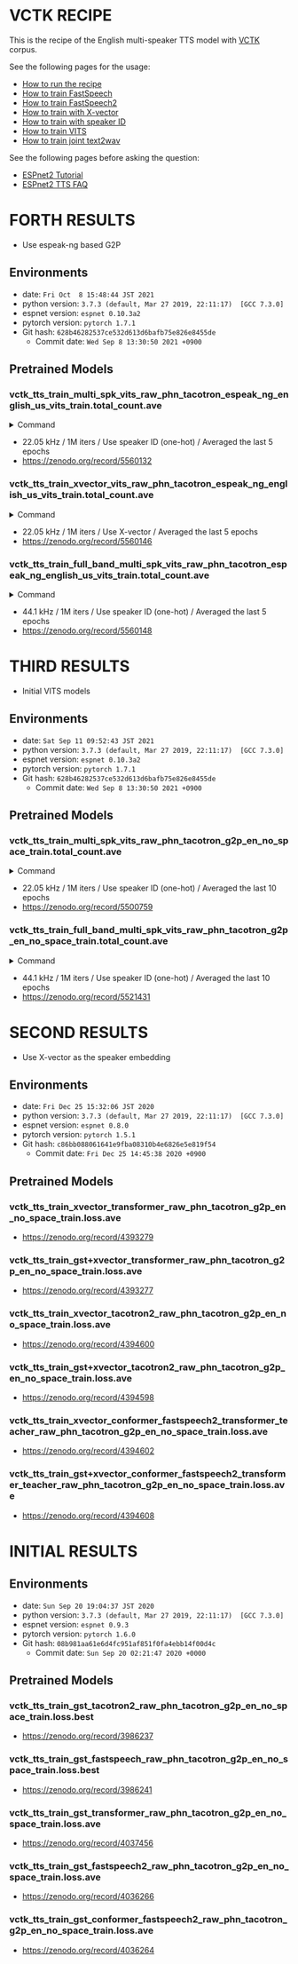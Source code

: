 # VCTK RECIPE

This is the recipe of the English multi-speaker TTS model with [VCTK](http://www.udialogue.org/download/cstr-vctk-corpus.html) corpus.

See the following pages for the usage:
- [How to run the recipe](../../TEMPLATE/tts1/README.md#how-to-run)
- [How to train FastSpeech](../../TEMPLATE/tts1/README.md#fastspeech-training)
- [How to train FastSpeech2](../../TEMPLATE/tts1/README.md#fastspeech2-training)
- [How to train with X-vector](../../TEMPLATE/tts1/README.md#multi-speaker-model-with-x-vector-training)
- [How to train with speaker ID](../../TEMPLATE/tts1/README.md#multi-speaker-model-with-speaker-id-embedding-training)
- [How to train VITS](../../TEMPLATE/tts1/README.md#vits-training)
- [How to train joint text2wav](../../TEMPLATE/tts1/README.md#joint-text2wav-training)

See the following pages before asking the question:
- [ESPnet2 Tutorial](https://espnet.github.io/espnet/espnet2_tutorial.html)
- [ESPnet2 TTS FAQ](../../TEMPLATE/tts1/README.md#faq)


# FORTH RESULTS

- Use espeak-ng based G2P

## Environments
- date: `Fri Oct  8 15:48:44 JST 2021`
- python version: `3.7.3 (default, Mar 27 2019, 22:11:17)  [GCC 7.3.0]`
- espnet version: `espnet 0.10.3a2`
- pytorch version: `pytorch 1.7.1`
- Git hash: `628b46282537ce532d613d6bafb75e826e8455de`
  - Commit date: `Wed Sep 8 13:30:50 2021 +0900`

## Pretrained Models

### vctk_tts_train_multi_spk_vits_raw_phn_tacotron_espeak_ng_english_us_vits_train.total_count.ave

<details><summary>Command</summary><div>

```sh
# Prep data directory
./run.sh --stage 1 --stop-stage 1

# Since espeak is super slow, dump phonemized text at first
for dset in tr_no_dev dev eval1; do
    utils/copy_data_dir.sh data/"${dset}"{,_phn}
    ./pyscripts/utils/convert_text_to_phn.py \
        --nj 32 \
        --g2p espeak_ng_english_us_vits \
        --cleaer tacotron \
        data/"${dset}"{,_phn}/text
done

# Run from stage 2
./run.sh \
    --train_set tr_no_dev_phn \
    --valid_set dev_phn \
    --test_sets "dev_phn eval1_phn" \
    --srctexts "data/tr_no_dev_phn/text" \
    --g2p none \
    --cleaner none \
    --stage 2 \
    --use_sid true \
    --min_wav_duration 0.38 \
    --ngpu 4 \
    --fs 22050 \
    --n_fft 1024 \
    --n_shift 256 \
    --dumpdir dump/22k \
    --expdir exp/22k \
    --win_length null \
    --tts_task gan_tts \
    --feats_extract linear_spectrogram \
    --feats_normalize none \
    --train_config ./conf/tuning/train_multi_spk_vits.yaml \
    --inference_model train.total_count.ave.pth
```

</div></details>

- 22.05 kHz / 1M iters / Use speaker ID (one-hot) / Averaged the last 5 epochs
- https://zenodo.org/record/5560132

### vctk_tts_train_xvector_vits_raw_phn_tacotron_espeak_ng_english_us_vits_train.total_count.ave

<details><summary>Command</summary><div>

```sh
# Prep data directory
./run.sh --stage 1 --stop-stage 1

# Since espeak is super slow, dump phonemized text at first
for dset in tr_no_dev dev eval1; do
    utils/copy_data_dir.sh data/"${dset}"{,_phn}
    ./pyscripts/utils/convert_text_to_phn.py \
        --nj 32 \
        --g2p espeak_ng_english_us_vits \
        --cleaer tacotron \
        data/"${dset}"{,_phn}/text
done

# Run from stage 2
./run.sh \
    --train_set tr_no_dev_phn \
    --valid_set dev_phn \
    --test_sets "dev_phn eval1_phn" \
    --srctexts "data/tr_no_dev_phn/text" \
    --g2p none \
    --cleaner none \
    --stage 2 \
    --use_xvector true \
    --min_wav_duration 0.38 \
    --ngpu 4 \
    --fs 22050 \
    --n_fft 1024 \
    --n_shift 256 \
    --dumpdir dump/22k \
    --expdir exp/22k \
    --win_length null \
    --tts_task gan_tts \
    --feats_extract linear_spectrogram \
    --feats_normalize none \
    --train_config ./conf/tuning/train_xvector_vits.yaml \
    --inference_model train.total_count.ave.pth
```

</div></details>

- 22.05 kHz / 1M iters / Use X-vector / Averaged the last 5 epochs
- https://zenodo.org/record/5560146

### vctk_tts_train_full_band_multi_spk_vits_raw_phn_tacotron_espeak_ng_english_us_vits_train.total_count.ave

<details><summary>Command</summary><div>

```sh
# Prep data directory
./run.sh --stage 1 --stop-stage 1

# Since espeak is super slow, dump phonemized text at first
for dset in tr_no_dev dev eval1; do
    utils/copy_data_dir.sh data/"${dset}"{,_phn}
    ./pyscripts/utils/convert_text_to_phn.py \
        --nj 32 \
        --g2p espeak_ng_english_us_vits \
        --cleaer tacotron \
        data/"${dset}"{,_phn}/text
done

# Run from stage 2
./run.sh \
    --train_set tr_no_dev_phn \
    --valid_set dev_phn \
    --test_sets "dev_phn eval1_phn" \
    --srctexts "data/tr_no_dev_phn/text" \
    --g2p none \
    --cleaner none \
    --stage 2 \
    --use_sid true \
    --min_wav_duration 0.38 \
    --ngpu 4 \
    --fs 44100 \
    --n_fft 2048 \
    --n_shift 512 \
    --dumpdir dump/44k \
    --expdir exp/44k \
    --win_length null \
    --tts_task gan_tts \
    --feats_extract linear_spectrogram \
    --feats_normalize none \
    --train_config ./conf/tuning/train_full_band_multi_spk_vits.yaml \
    --inference_model train.total_count.ave.pth
```

</div></details>

- 44.1 kHz / 1M iters / Use speaker ID (one-hot) / Averaged the last 5 epochs
- https://zenodo.org/record/5560148


# THIRD RESULTS

- Initial VITS models

## Environments
- date: `Sat Sep 11 09:52:43 JST 2021`
- python version: `3.7.3 (default, Mar 27 2019, 22:11:17)  [GCC 7.3.0]`
- espnet version: `espnet 0.10.3a2`
- pytorch version: `pytorch 1.7.1`
- Git hash: `628b46282537ce532d613d6bafb75e826e8455de`
  - Commit date: `Wed Sep 8 13:30:50 2021 +0900`

## Pretrained Models

### vctk_tts_train_multi_spk_vits_raw_phn_tacotron_g2p_en_no_space_train.total_count.ave

<details><summary>Command</summary><div>

```sh
./run.sh \
    --stage 1 \
    --use_sid true \
    --min_wav_duration 0.38 \
    --ngpu 4 \
    --fs 22050 \
    --n_fft 1024 \
    --n_shift 256 \
    --dumpdir dump/22k \
    --expdir exp/22k \
    --win_length null \
    --tts_task gan_tts \
    --feats_extract linear_spectrogram \
    --feats_normalize none \
    --train_config ./conf/tuning/train_multi_spk_vits.yaml \
    --inference_model train.total_count.ave.pth
```

</div></details>

- 22.05 kHz / 1M iters / Use speaker ID (one-hot) / Averaged the last 10 epochs
- https://zenodo.org/record/5500759

### vctk_tts_train_full_band_multi_spk_vits_raw_phn_tacotron_g2p_en_no_space_train.total_count.ave

<details><summary>Command</summary><div>

```sh
./run.sh \
    --stage 1 \
    --use_sid true \
    --min_wav_duration 0.38 \
    --ngpu 4 \
    --fs 44100 \
    --n_fft 2048 \
    --n_shift 512 \
    --dumpdir dump/44k \
    --expdir exp/44k \
    --win_length null \
    --tts_task gan_tts \
    --feats_extract linear_spectrogram \
    --feats_normalize none \
    --train_config ./conf/tuning/train_full_band_multi_spk_vits.yaml \
    --inference_model train.total_count.ave.pth
```

</div></details>

- 44.1 kHz / 1M iters / Use speaker ID (one-hot) / Averaged the last 10 epochs
- https://zenodo.org/record/5521431


# SECOND RESULTS

- Use X-vector as the speaker embedding

## Environments

- date: `Fri Dec 25 15:32:06 JST 2020`
- python version: `3.7.3 (default, Mar 27 2019, 22:11:17)  [GCC 7.3.0]`
- espnet version: `espnet 0.8.0`
- pytorch version: `pytorch 1.5.1`
- Git hash: `c86bb088061641e9fba08310b4e6826e5e819f54`
  - Commit date: `Fri Dec 25 14:45:38 2020 +0900`

## Pretrained Models

### vctk_tts_train_xvector_transformer_raw_phn_tacotron_g2p_en_no_space_train.loss.ave
- https://zenodo.org/record/4393279

### vctk_tts_train_gst+xvector_transformer_raw_phn_tacotron_g2p_en_no_space_train.loss.ave
- https://zenodo.org/record/4393277

### vctk_tts_train_xvector_tacotron2_raw_phn_tacotron_g2p_en_no_space_train.loss.ave
- https://zenodo.org/record/4394600

### vctk_tts_train_gst+xvector_tacotron2_raw_phn_tacotron_g2p_en_no_space_train.loss.ave
- https://zenodo.org/record/4394598

### vctk_tts_train_xvector_conformer_fastspeech2_transformer_teacher_raw_phn_tacotron_g2p_en_no_space_train.loss.ave
- https://zenodo.org/record/4394602

### vctk_tts_train_gst+xvector_conformer_fastspeech2_transformer_teacher_raw_phn_tacotron_g2p_en_no_space_train.loss.ave
- https://zenodo.org/record/4394608


# INITIAL RESULTS

## Environments

- date: `Sun Sep 20 19:04:37 JST 2020`
- python version: `3.7.3 (default, Mar 27 2019, 22:11:17)  [GCC 7.3.0]`
- espnet version: `espnet 0.9.3`
- pytorch version: `pytorch 1.6.0`
- Git hash: `08b981aa61e6d4fc951af851f0fa4ebb14f00d4c`
  - Commit date: `Sun Sep 20 02:21:47 2020 +0000`

## Pretrained Models

### vctk_tts_train_gst_tacotron2_raw_phn_tacotron_g2p_en_no_space_train.loss.best
- https://zenodo.org/record/3986237

### vctk_tts_train_gst_fastspeech_raw_phn_tacotron_g2p_en_no_space_train.loss.best
- https://zenodo.org/record/3986241

### vctk_tts_train_gst_transformer_raw_phn_tacotron_g2p_en_no_space_train.loss.ave
- https://zenodo.org/record/4037456

### vctk_tts_train_gst_fastspeech2_raw_phn_tacotron_g2p_en_no_space_train.loss.ave
- https://zenodo.org/record/4036266

### vctk_tts_train_gst_conformer_fastspeech2_raw_phn_tacotron_g2p_en_no_space_train.loss.ave
- https://zenodo.org/record/4036264
